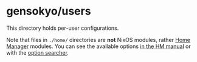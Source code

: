 # gensokyo/users

This directory holds per-user configurations.

Note that files in `./home/` directories are **not** NixOS modules, rather
[Home Manager](https://github.com/nix-community/home-manager) modules. You can
see the available options [in the HM manual](https://nix-community.github.io/home-manager/options.xhtml)
or with the [option searcher](https://home-manager-options.extranix.com/).

